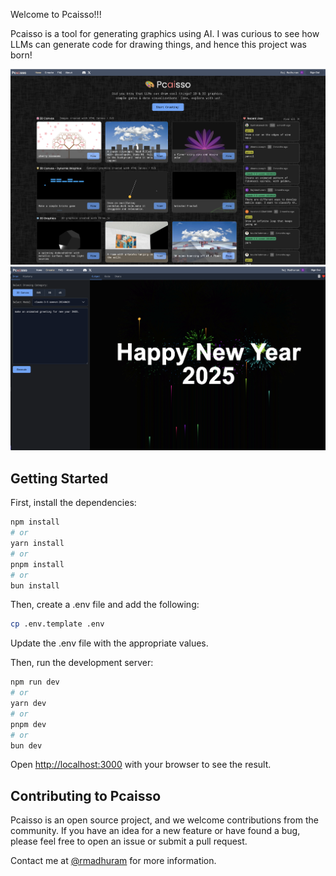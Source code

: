 Welcome to Pcaisso!!!

Pcaisso is a tool for generating graphics using AI. I was curious to see how LLMs can generate code for drawing things, and hence this project was born!

<img src="docs/screen0.png" alt="Pcaisso" />

<img src="docs/screen1.png" alt="Pcaisso" />


## Getting Started

First, install the dependencies:  

```bash
npm install
# or
yarn install
# or
pnpm install
# or
bun install
```

Then, create a .env file and add the following:

```bash
cp .env.template .env
```

Update the .env file with the appropriate values.

Then, run the development server:

```bash
npm run dev
# or
yarn dev
# or
pnpm dev
# or
bun dev
```

Open [http://localhost:3000](http://localhost:3000) with your browser to see the result.


## Contributing to Pcaisso

Pcaisso is an open source project, and we welcome contributions from the community. If you have an idea for a new feature or have found a bug, please feel free to open an issue or submit a pull request. 

Contact me at [@rmadhuram](https://www.linkedin.com/in/rmadhuram/) for more information.



